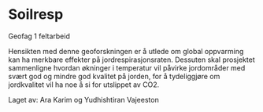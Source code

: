 # Soilresp
Geofag 1 feltarbeid

Hensikten med denne geoforskningen er å utlede om global oppvarming kan ha merkbare effekter på jordrespirasjonsraten. Dessuten skal prosjektet sammenligne hvordan økninger i temperatur vil påvirke jordområder med svært god og mindre god kvalitet på jorden, for å tydeliggjøre om jordkvalitet vil ha noe å si for utslippet av CO2.  

Laget av: Ara Karim og Yudhishtiran Vajeeston

